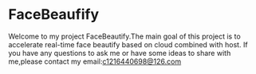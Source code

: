 # FaceBeaufify
Welcome to my project FaceBeautify.The main goal of this project is to accelerate real-time face beautify based on cloud combined with host.
If you have any questions to ask me or have some ideas to share with me,please contact my email:c1216440698@126.com
